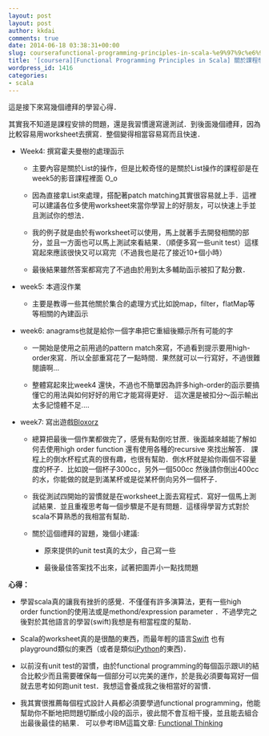 ```yaml
---
layout: post
layout: post
author: kkdai
comments: true
date: 2014-06-18 03:38:31+00:00
slug: courserafunctional-programming-principles-in-scala-%e9%97%9c%e6%96%bc%e8%aa%b2%e7%a8%8b%e5%ad%b8%e7%bf%92%e5%bf%83%e5%be%972%e5%ae%8c
title: '[coursera][Functional Programming Principles in Scala] 關於課程學習心得(2)(完)'
wordpress_id: 1416
categories:
- scala
---
```


這是接下來寫幾個禮拜的學習心得．




其實我不知道是課程安排的問題，還是我習慣邊寫邊測試．到後面幾個禮拜，因為比較容易用worksheet去撰寫．整個變得相當容易寫而且快速．






  * Week4: 撰寫霍夫曼樹的處理函示



    * 主要內容是關於List的操作，但是比較奇怪的是關於List操作的課程卻是在week5的影音課程裡面 O_o 


    * 因為直接拿List來處理，搭配著patch matching其實很容易就上手．這裡可以建議各位多使用worksheet來當你學習上的好朋友，可以快速上手並且測試你的想法．


    * 我的例子就是由於有worksheet可以使用，馬上就著手去開發相關的部分，並且一方面也可以馬上測試來看結果．（順便多寫一些unit test）這樣寫起來應該很快又可以寫完（不過我也是花了接近10+個小時）


    * 最後結果雖然答案都寫完了不過由於用到太多輔助函示被扣了點分數．



  * week5: 本週沒作業



    * 主要是教導一些其他關於集合的處理方式比如說map，filter，flatMap等等相關的內建函示



  * week6: anagrams也就是給你一個字串把它重組後顯示所有可能的字



    * 一開始是使用之前用過的pattern match來寫，不過看到提示要用high-order來寫．所以全部重寫花了一點時間．果然就可以一行寫好，不過很難閱讀啊…


    * 整體寫起來比week4 還快，不過也不簡單因為許多high-order的函示要搞懂它的用法與如何好好的用它才能寫得更好． 這次還是被扣分～函示輸出太多記憶體不足....



  * week7: 寫出遊戲[Bloxorz](http://www.coolmath-games.com/0-bloxorz/index.html)



    * 總算把最後一個作業都做完了，感覺有點倒吃甘蔗．後面越來越能了解如何去使用high order function 還有使用各種的recursive 來找出解答． 課程上的倒水杯程式真的很有趣，也很有幫助．倒水杯就是給你兩個不容量度的杯子．比如說一個杯子300cc，另外一個500cc 然後請你倒出400cc的水，你能做的就是到滿某杯或是從某杯倒向另外一個杯子．


    * 我從測試四開始的習慣就是在worksheet上面去寫程式．寫好一個馬上測試結果．並且重複思考每一個步驟是不是有問題．這樣得學習方式對於scala不算熟悉的我相當有幫助．


    * 關於這個禮拜的習題，幾個小建議:



      * 原來提供的unit test真的太少，自己寫一些


      * 最後最佳答案找不出來，試著把圖弄小一點找問題






**心得：**






  * 學習scala真的讓我有挫折的感覺．不僅僅有許多演算法，更有一些high order function的使用法或是methond/expression parameter ．不過學完之後對於其他語言的學習(swift)我想是有相當程度的幫助．


  * Scala的worksheet真的是很酷的東西，而最年輕的語言[Swift](https://developer.apple.com/swift/) 也有playground類似的東西（或者是類似[iPython](http://ipython.org/)的東西)．


  * 以前沒有unit test的習慣，由於functional programming的每個函示跟UI的結合比較少而且需要確保每一個部分可以完美的運作，於是我必須要每寫好一個就去思考如何跑unit test．我想這會養成我之後相當好的習慣．


  * 我其實很推薦每個程式設計人員都必須要學過functional programming，他能幫助你不斷地把問題切斷成小段的函示，彼此間不會互相干擾，並且能去組合出最後最佳的結果． 可以參考IBM這篇文章: [Functional Thinking](http://www.ibm.com/developerworks/library/j-ft1/)


